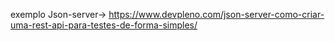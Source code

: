  exemplo Json-server-> https://www.devpleno.com/json-server-como-criar-uma-rest-api-para-testes-de-forma-simples/
